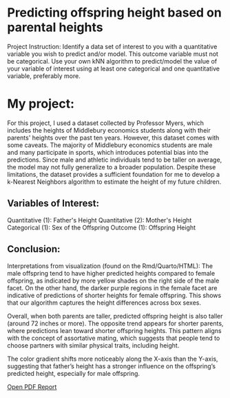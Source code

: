 # Predicting offspring height based on parental heights

Project Instruction:  Identify a data set of interest to you with a quantitative variable you wish to predict and/or model. This outcome variable must not be categorical. Use your own kNN algorithm to predict/model the value of your variable of interest using at least one categorical and one quantitative variable, preferably more.

# My project: 
For this project, I used a dataset collected by Professor Myers, which includes the heights of Middlebury economics students along with their parents' heights over the past ten years. However, this dataset comes with some caveats. The majority of Middlebury economics students are male and many participate in sports, which introduces potential bias into the predictions. Since male and athletic individuals tend to be taller on average, the model may not fully generalize to a broader population. Despite these limitations, the dataset provides a sufficient foundation for me to develop a k-Nearest Neighbors algorithm to estimate the height of my future children. 

## Variables of Interest: 

Quantitative (1): Father's Height Quantitative (2): Mother's Height Categorical (1): Sex of the Offspring Outcome (1): Offspring Height

## Conclusion:
Interpretations from visualization (found on the Rmd/Quarto/HTML):
The male offspring tend to have higher predicted heights compared to female offspring, as indicated by more yellow shades on the right side of the male facet. On the other hand, the darker purple regions in the female facet are indicative of predictions of shorter heights for female offspring. This shows that our algorithm captures the height differences across box sexes.

Overall, when both parents are taller, predicted offspring height is also taller (around 72 inches or more). The opposite trend appears for shorter parents, where predictions lean toward shorter offspring heights. This pattern aligns with the concept of assortative mating, which suggests that people tend to choose partners with similar physical traits, including height.

The color gradient shifts more noticeably along the X-axis than the Y-axis, suggesting that father’s height has a stronger influence on the offspring’s predicted height, especially for male offspring.

[Open PDF Report](/Homework%20-%201.pdf)


